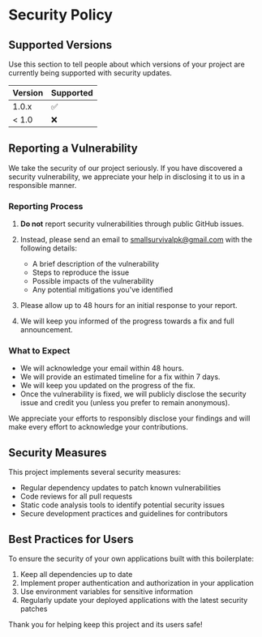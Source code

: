 # Security Policy

## Supported Versions

Use this section to tell people about which versions of your project are currently being supported with security updates.

| Version | Supported          |
| ------- | ------------------ |
| 1.0.x   | :white_check_mark: |
| < 1.0   | :x:                |

## Reporting a Vulnerability

We take the security of our project seriously. If you have discovered a security vulnerability, we appreciate your help in disclosing it to us in a responsible manner.

### Reporting Process

1. **Do not** report security vulnerabilities through public GitHub issues.

2. Instead, please send an email to [smallsurvivalpk@gmail.com](mailto:smallsurvivalpk@gmail.com) with the following details:

   - A brief description of the vulnerability
   - Steps to reproduce the issue
   - Possible impacts of the vulnerability
   - Any potential mitigations you've identified

3. Please allow up to 48 hours for an initial response to your report.

4. We will keep you informed of the progress towards a fix and full announcement.

### What to Expect

- We will acknowledge your email within 48 hours.
- We will provide an estimated timeline for a fix within 7 days.
- We will keep you updated on the progress of the fix.
- Once the vulnerability is fixed, we will publicly disclose the security issue and credit you (unless you prefer to remain anonymous).

We appreciate your efforts to responsibly disclose your findings and will make every effort to acknowledge your contributions.

## Security Measures

This project implements several security measures:

- Regular dependency updates to patch known vulnerabilities
- Code reviews for all pull requests
- Static code analysis tools to identify potential security issues
- Secure development practices and guidelines for contributors

## Best Practices for Users

To ensure the security of your own applications built with this boilerplate:

1. Keep all dependencies up to date
2. Implement proper authentication and authorization in your application
3. Use environment variables for sensitive information
4. Regularly update your deployed applications with the latest security patches

Thank you for helping keep this project and its users safe!
